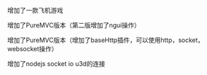 增加了一款飞机游戏

增加了PureMVC版本（第二版增加了ngui操作）

增加了PureMVC版本（增加了baseHttp插件，可以使用http，socket，websocket操作）

增加了nodejs socket io u3d的连接